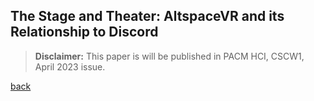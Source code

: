 
## The Stage and Theater: AltspaceVR and its Relationship to Discord

> **Disclaimer:** This paper is will be published in PACM HCI, CSCW1, April 2023 issue.

[back](./)
